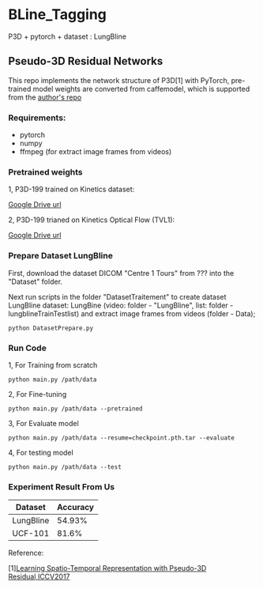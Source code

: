 # BLine_Tagging
 P3D + pytorch + dataset : LungBline 
 

## Pseudo-3D Residual Networks

This repo implements the network structure of P3D[1] with PyTorch, pre-trained model weights are converted from caffemodel, which is supported from the [author's repo](https://github.com/ZhaofanQiu/pseudo-3d-residual-networks)


### Requirements:

- pytorch
- numpy
- ffmpeg (for extract image frames from videos)

### Pretrained weights

1, P3D-199 trained on Kinetics dataset:

 [Google Drive url](https://drive.google.com/drive/folders/1u_l-yvhS0shpW6e0tCiqPE7Bd1qQZKdD)
 
2, P3D-199 trianed on Kinetics Optical Flow (TVL1):

 [Google Drive url](https://drive.google.com/drive/folders/1u_l-yvhS0shpW6e0tCiqPE7Bd1qQZKdD)

 
### Prepare Dataset LungBline
First, download the dataset DICOM "Centre 1 Tours" from ??? into the "Dataset" folder.

Next run scripts in the folder "DatasetTraitement" to create dataset LungBline 
dataset: LungBine (video: folder - "LungBline", list: folder - lungblineTrainTestlist)
and extract image frames from videos (folder - Data);
```
python DatasetPrepare.py
```

### Run Code
1, For Training from scratch
```
python main.py /path/data 
```
2, For Fine-tuning
```
python main.py /path/data --pretrained
```
3, For Evaluate model
```
python main.py /path/data --resume=checkpoint.pth.tar --evaluate 
```
4, For testing model
```
python main.py /path/data --test 
```

### Experiment Result From Us
Dataset | Accuracy
---|---|
LungBline | 54.93%
UCF-101 | 81.6%

Reference:

 [1][Learning Spatio-Temporal Representation with Pseudo-3D Residual,ICCV2017](http://openaccess.thecvf.com/content_iccv_2017/html/Qiu_Learning_Spatio-Temporal_Representation_ICCV_2017_paper.html)
